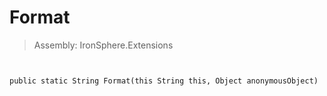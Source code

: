 ﻿

# Format

> Assembly: IronSphere.Extensions



```


public static String Format(this String this, Object anonymousObject)
```